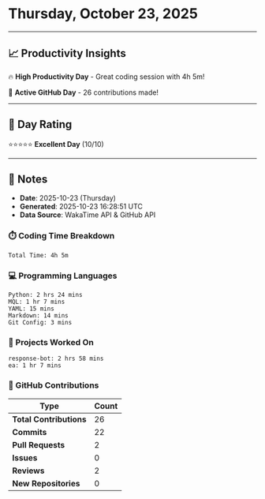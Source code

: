 # Thursday, October 23, 2025

---

## 📈 Productivity Insights

🔥 **High Productivity Day** - Great coding session with 4h 5m!

🚀 **Active GitHub Day** - 26 contributions made!

---

## 🎯 Day Rating

⭐⭐⭐⭐⭐ **Excellent Day** (10/10)

---

## 📝 Notes

- **Date**: 2025-10-23 (Thursday)
- **Generated**: 2025-10-23 16:28:51 UTC
- **Data Source**: WakaTime API & GitHub API


### ⏱️ Coding Time Breakdown

```
Total Time: 4h 5m
```

### 💻 Programming Languages

```
Python: 2 hrs 24 mins
MQL: 1 hr 7 mins
YAML: 15 mins
Markdown: 14 mins
Git Config: 3 mins
```

### 📂 Projects Worked On

```
response-bot: 2 hrs 58 mins
ea: 1 hr 7 mins

```


### 🐙 GitHub Contributions

| Type | Count |
|------|-------|
| **Total Contributions** | 26 |
| **Commits** | 22 |
| **Pull Requests** | 2 |
| **Issues** | 0 |
| **Reviews** | 2 |
| **New Repositories** | 0 |

